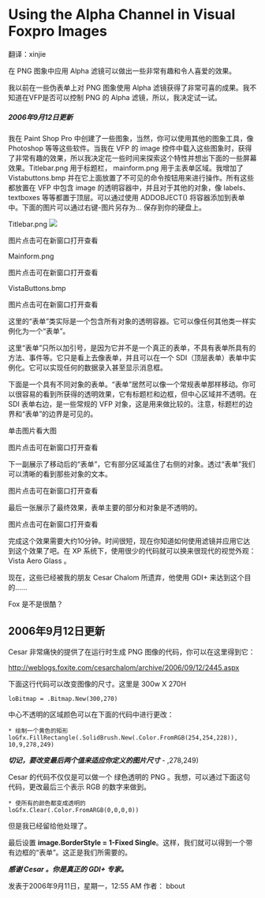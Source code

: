 # Using the Alpha Channel in Visual Foxpro Images 

翻译：xinjie

在 PNG 图象中应用 Alpha 滤镜可以做出一些非常有趣和令人喜爱的效果。

我以前在一些伪表单上对 PNG 图象使用 Alpha 滤镜获得了非常可喜的成果。我不知道在VFP是否可以控制 PNG 的 Alpha 滤镜，所以，我决定试一试。

##### 2006年9月12日更新

我在 Paint Shop Pro 中创建了一些图象，当然，你可以使用其他的图象工具，像 Photoshop 等等这些软件。当我在 VFP 的 image 控件中载入这些图象时，获得了非常有趣的效果，所以我决定花一些时间来探索这个特性并想出下面的一些屏幕效果。Titlebar.png 用于标题栏， mainform.png 用于主表单区域。我增加了  Vistabuttons.bmp 并在它上面放置了不可见的命令按钮用来进行操作。所有这些都放置在 VFP 中包含 image 的透明容器中，并且对于其他的对象，像 labels、textboxes 等等都置于顶层。可以通过使用 ADDOBJECT() 将容器添加到表单中。下面的图片可以通过右键-图片另存为...  保存到你的硬盘上。

Titlebar.png
<img src="../../Picture/Titlebar.png">

图片点击可在新窗口打开查看

Mainform.png

图片点击可在新窗口打开查看

VistaButtons.bmp

图片点击可在新窗口打开查看

这里的“表单”类实际是一个包含所有对象的透明容器。它可以像任何其他类一样实例化为一个“表单”。

这里“表单”只所以加引号，是因为它并不是一个真正的表单，不具有表单所具有的方法、事件等。它只是看上去像表单，并且可以在一个 SDI（顶层表单）表单中实例化。它可以实现任何的数据录入甚至显示消息框。

下面是一个具有不同对象的表单。“表单”居然可以像一个常规表单那样移动。你可以很容易的看到所获得的透明效果，它有标题栏和边框，但中心区域并不透明。在 SDI 表单右边，是一些常规的 VFP 对象，这是用来做比较的。注意，标题栏的边界和“表单”的边界是可见的。

单击图片看大图

图片点击可在新窗口打开查看

下一副展示了移动后的“表单”，它有部分区域盖住了右侧的对象。透过“表单”我们可以清晰的看到那些对象的文本。

图片点击可在新窗口打开查看

 

最后一张展示了最终效果，表单主要的部分和对象是不透明的。

图片点击可在新窗口打开查看

完成这个效果需要大约10分钟。时间很短，现在你知道如何使用滤镜并应用它达到这个效果了吧。在 XP 系统下，使用很少的代码就可以换来很现代的视觉外观： Vista Aero Glass 。

现在，这些已经被我的朋友 Cesar Chalom 所遗弃，他使用 GDI+ 来达到这个目的......

Fox 是不是很酷？


## 2006年9月12日更新
Cesar 非常痛快的提供了在运行时生成 PNG 图像的代码，你可以在这里得到它：

http://weblogs.foxite.com/cesarchalom/archive/2006/09/12/2445.aspx

下面这行代码可以改变图像的尺寸。这里是 300w X 270H
```foxpro
loBitmap = .Bitmap.New(300,270)
```

中心不透明的区域颜色可以在下面的代码中进行更改：
```foxpro
* 绘制一个黄色的矩形
loGfx.FillRectangle(.SolidBrush.New(.Color.FromRGB(254,254,228)), 10,9,278,249)
```
***切记，要改变最后两个值来适应你定义的图片尺寸*** - ,278,249)

Cesar 的代码不仅仅是可以做一个 绿色透明的 PNG 。我想，可以通过下面这句代码，更改最后三个表示 RGB 的数字来做到。
```foxpro
* 使所有的颜色都变成透明的
loGfx.Clear(.Color.FromARGB(0,0,0,0))
```
但是我已经留给他处理了。

最后设置  **image.BorderStyle = 1-Fixed Single**。这样，我们就可以得到一个带有边框的“表单”。这正是我们所需要的。

***感谢 Cesar 。你是真正的  GDI+ 专家。***

发表于2006年9月11日，星期一，12:55 AM 
作者： bbout  
